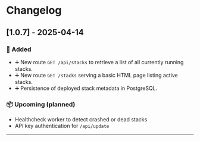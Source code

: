 # Changelog

## [1.0.7] - 2025-04-14

### 🚀 Added

- ➕ New route `GET /api/stacks` to retrieve a list of all currently running stacks.
- ➕ New route `GET /stacks` serving a basic HTML page listing active stacks.
- ➕ Persistence of deployed stack metadata in PostgreSQL.

### 📦 Upcoming (planned)

- Healthcheck worker to detect crashed or dead stacks
- API key authentication for `/api/update`

---

